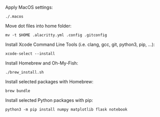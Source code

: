 Apply MacOS settings:
```
./.macos
```

Move dot files into home folder:
```
mv -t $HOME .alacritty.yml .config .gitconfig
```

Install  Xcode Command Line Tools (i.e. clang, gcc, git, 
python3, pip, ...):

```
xcode-select --install
```

Install Homebrew and Oh-My-Fish:
```
./brew_install.sh
```

Install selected packages with Homebrew:
```
brew bundle
```

Install selected Python packages with pip:
```
python3 -m pip install numpy matplotlib flask notebook
```
